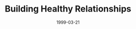 ---
layout: message
category: message
series: "Cliff Notes for Real Life"
title: "Building Healthy Relationships"
date: 1999-03-21
audio-description: "Is the Bible really relevant to our normal everyday lives? "
audio: ""
audio-title: "Building Healthy Relationships"
audio-duration: ":"
---